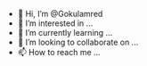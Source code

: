 - 👋 Hi, I’m @Gokulamred
- 👀 I’m interested in ...
- 🌱 I’m currently learning ...
- 💞️ I’m looking to collaborate on ...
- 📫 How to reach me ...

<!---
Gokulamred/Gokulamred is a ✨ special ✨ repository because its `README.md` (this file) appears on your GitHub profile.
You can click the Preview link to take a look at your changes.
--->
